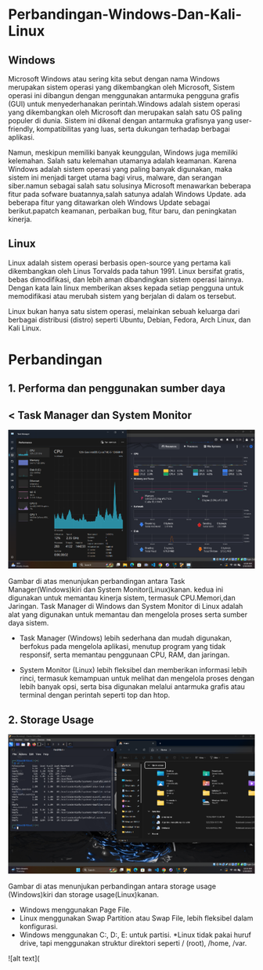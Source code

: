 # Perbandingan-Windows-Dan-Kali-Linux
## Windows 
Microsoft Windows atau sering kita sebut dengan nama Windows merupakan sistem operasi yang dikembangkan oleh Microsoft, Sistem operasi ini dibangun dengan menggunakan antarmuka pengguna grafis (GUI) untuk menyederhanakan perintah.Windows adalah sistem operasi yang dikembangkan oleh Microsoft dan merupakan salah satu OS paling populer di dunia. Sistem ini dikenal dengan antarmuka grafisnya yang user-friendly, kompatibilitas yang luas, serta dukungan terhadap berbagai aplikasi.

Namun, meskipun memiliki banyak keunggulan, Windows juga memiliki kelemahan. Salah satu kelemahan utamanya adalah keamanan. Karena Windows adalah sistem operasi yang paling banyak digunakan, maka sistem ini menjadi target utama bagi virus, malware, dan serangan siber.namun sebagai salah satu solusinya Microsoft menawarkan beberapa fitur pada sofware buatannya,salah satunya adalah Windows Update. ada beberapa fitur yang ditawarkan oleh Windows Update sebagai berikut.papatch keamanan, perbaikan bug, fitur baru, dan peningkatan kinerja.

## Linux
Linux adalah sistem operasi berbasis open-source yang pertama kali dikembangkan oleh Linus Torvalds pada tahun 1991. Linux bersifat gratis, bebas dimodifikasi, dan lebih aman dibandingkan sistem operasi lainnya.
Dengan kata lain linux memberikan akses kepada setiap pengguna untuk memodifikasi atau merubah sistem yang berjalan di dalam os tersebut.

Linux bukan hanya satu sistem operasi, melainkan sebuah keluarga dari berbagai distribusi (distro) seperti Ubuntu, Debian, Fedora, Arch Linux, dan Kali Linux.

# Perbandingan
## 1. Performa dan penggunakan sumber daya
## < Task Manager dan System Monitor
![alt text](https://github.com/fixxs/Perbedaan-Windows-Dan-Kali-Linux/blob/main/Screenshot%202025-02-10%20002902.png?raw=true)

Gambar di atas menunjukan perbandingan antara Task Manager(Windows)kiri dan System Monitor(Linux)kanan. kedua ini digunakan untuk memantau kinerja sistem, termasuk CPU.Memori,dan Jaringan.
Task Manager di Windows dan System Monitor di Linux adalah alat yang digunakan untuk memantau dan mengelola proses serta sumber daya sistem.

* Task Manager (Windows) lebih sederhana dan mudah digunakan, berfokus pada mengelola aplikasi, menutup program yang tidak responsif, serta memantau penggunaan CPU, RAM, dan jaringan.

* System Monitor (Linux) lebih fleksibel dan memberikan informasi lebih rinci, termasuk kemampuan untuk melihat dan mengelola proses dengan lebih banyak opsi, serta bisa digunakan melalui antarmuka grafis atau terminal dengan perintah seperti top dan htop.

## 2. Storage Usage
![alt text](https://github.com/fixxs/Perbedaan-Windows-Dan-Kali-Linux/blob/main/Screenshot%202025-02-10%20003334.png?raw=true)

Gambar di atas menunjukan perbandingan antara storage usage (Windows)kiri dan storage usage(Linux)kanan. 

* Windows menggunakan Page File.
* Linux menggunakan Swap Partition atau Swap File, lebih fleksibel dalam konfigurasi.
* Windows menggunakan C:, D:, E: untuk partisi.
*Linux tidak pakai huruf drive, tapi menggunakan struktur direktori seperti / (root), /home, /var.

![alt text](
